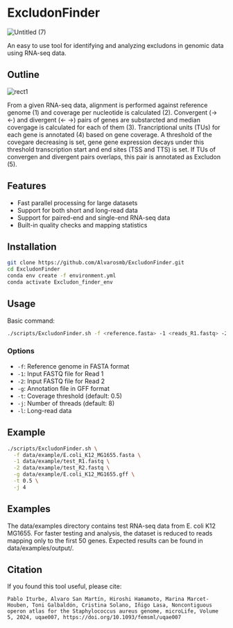 # ExcludonFinder
![Untitled (7)](https://github.com/user-attachments/assets/07e51f4a-bec1-4305-9f3e-280db14282e8)


An easy to use tool for identifying and analyzing excludons in genomic data using RNA-seq data.
## Outline 
![rect1](https://github.com/user-attachments/assets/2f5b3e48-0eb2-422f-bf42-ecdc8ef19b9c)

 From a given RNA-seq data, alignment is performed against reference genome (1) and coverage per nucleotide is calculated (2).
Convergent (-> <-) and divergent (<- ->) pairs of genes are substarcted and median covergage is calculated for each of them (3). Trancriptional units (TUs) for each gene is annotated (4) based on gene coverage. A threshold of the covegare decreasing is set, gene gene expression decays under this threshold transcription start and end sites (TSS and TTS) is set. If TUs of convergen and divergent pairs overlaps, this pair is annotated as Excludon (5). 

## Features
- Fast parallel processing for large datasets
- Support for both short and long-read data
- Support for paired-end and single-end RNA-seq data
- Built-in quality checks and mapping statistics


## Installation

```bash
git clone https://github.com/Alvarosmb/ExcludonFinder.git
cd ExcludonFinder
conda env create -f environment.yml
conda activate Excludon_finder_env
```

## Usage

Basic command:
```bash
./scripts/ExcludonFinder.sh -f <reference.fasta> -1 <reads_R1.fastq> -2 <reads_R2.fastq> -g <annotation.gff>
```

### Options

- `-f`: Reference genome in FASTA format
- `-1`: Input FASTQ file for Read 1
- `-2`: Input FASTQ file for Read 2
- `-g`: Annotation file in GFF format
- `-t`: Coverage threshold (default: 0.5)
- `-j`: Number of threads (default: 8)
- `-l`: Long-read data

## Example

```bash
./scripts/ExcludonFinder.sh \
  -f data/example/E.coli_K12_MG1655.fasta \
  -1 data/example/test_R1.fastq \
  -2 data/example/test_R2.fastq \
  -g data/example/E.coli_K12_MG1655.gff \
  -t 0.5 \
  -j 4
```

## Examples 
The data/examples directory contains test RNA-seq data from E. coli K12 MG1655. For faster testing and analysis, the dataset is reduced to reads mapping only to the first 50 genes. Expected results can be found in data/examples/output/.

## Citation
If you found this tool useful, please cite:
```text
Pablo Iturbe, Alvaro San Martín, Hiroshi Hamamoto, Marina Marcet-Houben, Toni Galbaldón, Cristina Solano, Iñigo Lasa, Noncontiguous operon atlas for the Staphylococcus aureus genome, microLife, Volume 5, 2024, uqae007, https://doi.org/10.1093/femsml/uqae007
```
